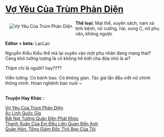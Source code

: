 <a href="https://utruyen.com/truyen/vo-yeu-cua-trum-phan-dien/11389/" title="Vợ Yêu Của Trùm Phản Diện"><h1>Vợ Yêu Của Trùm Phản Diện</h1></a><div style="display:table"><img align="right" style="float: left; padding: 10px;" src="https://utruyen.com/images/story/200x260/vo-yeu-cua-trum-phan-dien.jpg" alt="Vợ Yêu Của Trùm Phản Diện"><b>Thể loại:</b> Mạt thế, xuyên sách, nam xà tinh bệnh, nữ cường, hài, song C, nữ phụ văn<b>, </b>không ngược<p></p><b>Editor + beta:</b> LạcLạc<p></p>Nguyễn Kiều Kiều thế mà lại xuyên vào một phụ nhân đang mang thai? Càng khó tưởng tượng là cô không hề biết cha đứa nhỏ là ai?<p></p>Thậm chí là người? hay????<p></p>Viễn tưởng. Có bánh bao. Có không gian. Tác giả lần đầu viết nữ chính thông minh. Hoan nghênh bao nuôi ~</div><p><br><b>Truyện Hay Khác :</b></p><a href="https://utruyen.com/truyen/vo-yeu-cua-trum-phan-dien/11389/" alt="Vợ Yêu Của Trùm Phản Diện">Vợ Yêu Của Trùm Phản Diện</a><br/><a href="https://utruyen.com/truyen/ac-linh-quoc-gia/17093/" alt="Ác Linh Quốc Gia">Ác Linh Quốc Gia</a><br/><a href="https://github.com/quanluxury/ngontinh_top100/tree/master/truyenhay/19239" alt="Bắt Nạt Tướng Quân Đến Phát Khóc">Bắt Nạt Tướng Quân Đến Phát Khóc</a><br/><a href="https://github.com/quanluxury/ngontinh_top100/tree/master/truyenhay/17050" alt="Thanh Xuân Của Em Đều Liên Quan Đến Anh">Thanh Xuân Của Em Đều Liên Quan Đến Anh</a><br/><a href="https://images.google.com.sg/url?q=https%3A%2F%2Futruyen.com%2Ftruyen%2Fquan-hon-tong-giam-doc-tho-bao-cua-toi%2F14581%2F" alt="Quân Hôn: Tổng Giám Đốc Thô Bạo Của Tôi">Quân Hôn: Tổng Giám Đốc Thô Bạo Của Tôi</a><br/>